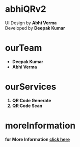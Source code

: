 # abhiQRv2
<p>UI Design by <b>Abhi Verma</b><br/>
Developed by <b>Deepak Kumar<b></p>

# ourTeam
<ul>
<li>Deepak Kumar</li>
<li>Abhi Verma</li>
</ul>

# ourServices
<ol>
<li>QR Code Generate</li>
<li>QR Code Scan</li>
</ol>

# moreInformation 
<p>for More Information <a href="https://deepakk1.netlify.app/">click here</a></p>

